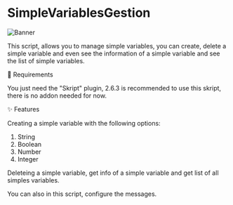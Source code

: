 # SimpleVariablesGestion

![Banner](https://user-images.githubusercontent.com/65398078/235501417-04ac5cb5-f20d-4a2a-b8c5-939cdb9403fc.png)

This script, allows you to manage simple variables, you can create, delete a simple variable and even see the information of a simple variable and see the list of simple variables.

📑 Requirements

You just need the "Skript" plugin, 2.6.3 is recommended to use this skript, there is no addon needed for now.

✨ Features

Creating a simple variable with the following options: 
  1. String
  2. Boolean
  3. Number
  4. Integer

Deleteing a simple variable, get info of a simple variable and get list of all simples variables.

You can also in this script, configure the messages.
